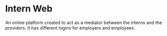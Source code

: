 # Intern Web

An online platform created to act as a mediator between the interns and the providers. It has different logins for employers and employees. 

